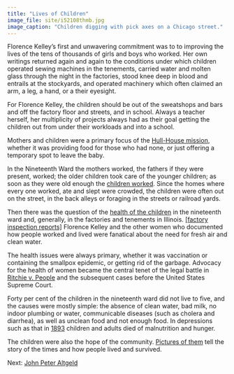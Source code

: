 ```yaml
---
title: "Lives of Children"
image_file: site/i52108thmb.jpg
image_caption: "Children digging with pick axes on a Chicago street."
---
```


Florence Kelley’s first and unwavering commitment was to to improving the lives of the tens of thousands of girls and boys who worked. Her own writings returned again and again to the conditions under which children operated sewing machines in the tenements, carried water and molten glass through the night in the factories, stood knee deep in blood and entrails at the stockyards, and operated machinery which often claimed an arm, a leg, a hand, or a their eyesight.

For Florence Kelley, the children should be out of the sweatshops and bars and off the factory floor and streets, and in school. Always a teacher herself, her multiplicity of projects always had as their goal getting the children out from under their workloads and into a school.

Mothers and children were a primary focus of the [Hull-House mission](/historical/children/#), whether it was providing food for those who had none, or just offering a temporary spot to leave the baby.

In the Nineteenth Ward the mothers worked, the fathers if they were present, worked; the older children took care of the younger children; as soon as they were old enough the [children worked](/historical/children/#). Since the homes where every one worked, ate and slept were crowded, the children were often out on the street, in the back alleys or foraging in the streets or railroad yards.

Then there was the question of the [health of the children](/historical/children/#) in the nineteenth ward and, generally, in the factories and tenements in Illinois. [[factory inspection reports]](/documentbrowser/?nodeid=57260&page=5) Florence Kelley and the other women who documented how people worked and lived were fanatical about the need for fresh air and clean water.

The health issues were always primary, whether it was vaccination or containing the smallpox epidemic, or getting rid of the garbage. Advocacy for the health of women became the central tenet of the legal battle in [Ritchie v. People](/legal/court) and the subsequent cases before the United States Supreme Court.

Forty per cent of the children in the nineteenth ward did not live to five, and the causes were mostly simple: the absence of clean water, bad milk, no indoor plumbing or water, communicable diseases (such as cholera and diarrhea), as well as unclean food and not enough food. In depressions such as that in [1893](/historical/panic) children and adults died of malnutrition and hunger.

The children were also the hope of the community. [Pictures of them](/historical/children/#) tell the story of the times and how people lived and survived.

Next:  [John Peter Altgeld](/historical/altgeld)
